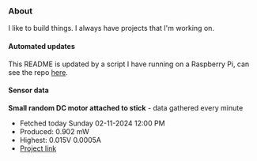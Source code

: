 ### About
I like to build things. I always have projects that I'm working on.

#### Automated updates
This README is updated by a script I have running on a Raspberry Pi, can see the repo [here](https://github.com/jdc-cunningham/raspi-git-repo-updater).

#### Sensor data


**Small random DC motor attached to stick** - data gathered every minute
- Fetched today Sunday 02-11-2024 12:00 PM
- Produced: 0.902 mW
- Highest: 0.015V 0.0005A
- [Project link](https://github.com/jdc-cunningham/turbine-raspi)
